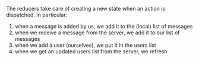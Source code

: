 The reducers take care of creating a new state when an action is dispatched. In particular:

1. when a message is added by us, we add it to the (local) list of messages
2. when we receive a message from the server, we add it to our list of messages
3. when we add a user (ourselves), we put it in the users list
4. when we get an updated users list from the server, we refresh